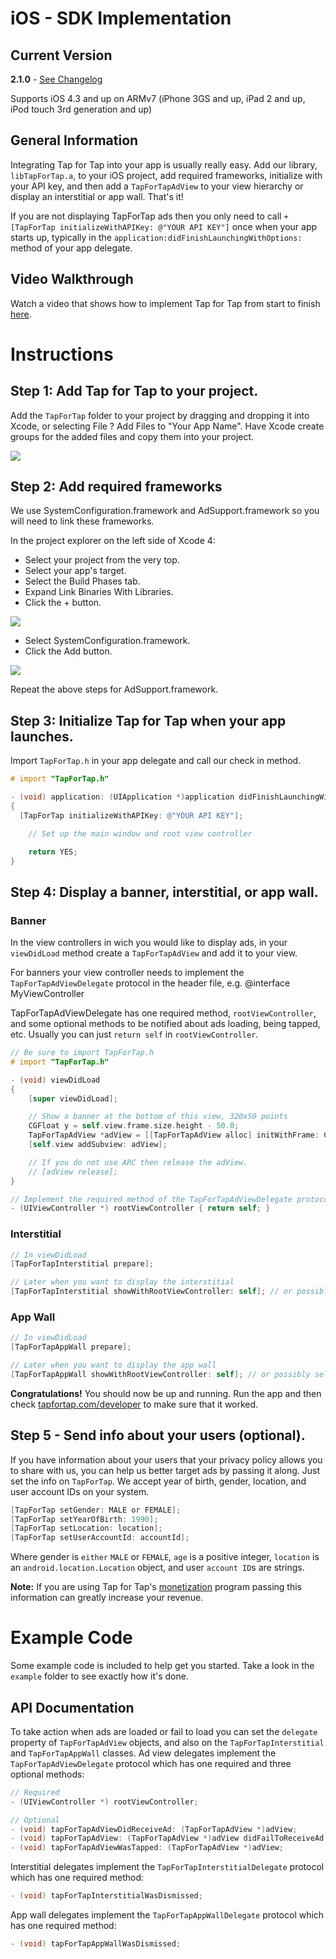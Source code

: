 # iOS - SDK Implementation #


##  Current Version ##
**2.1.0** - [See Changelog](iOSChangelog)

Supports iOS 4.3 and up on ARMv7 (iPhone 3GS and up, iPad 2 and up, iPod touch 3rd generation and up)

##  General Information ##

Integrating Tap for Tap into your app is usually really easy. Add our library, `libTapForTap.a`, to your iOS project, add required frameworks, initialize with your API key, and then add a `TapForTapAdView` to your view hierarchy or display an interstitial or app wall. That's it!

If you are not displaying TapForTap ads then you only need to call `+[TapForTap initializeWithAPIKey: @"YOUR API KEY"]` once when your app starts up, typically in the `application:didFinishLaunchingWithOptions:` method of your app delegate.

##  Video Walkthrough ##

Watch a video that shows how to implement Tap for Tap from start to finish [here](http://www.youtube.com/watch?feature=player_embedded&v=LS7DEvITf7Y&hd=1).

# Instructions #

##  Step 1: Add Tap for Tap to your project. ##

Add the `TapForTap` folder to your project by dragging and dropping it into Xcode, or selecting File ? Add Files to "Your App Name". Have Xcode create groups for the added files and copy them into your project.

![](https://raw.github.com/tapfortap/Documentation/master/images/xcode-01.png)

##  Step 2: Add required frameworks ##

We use SystemConfiguration.framework and AdSupport.framework so you will need to link these frameworks.

In the project explorer on the left side of Xcode 4:

- Select your project from the very top.
- Select your app's target.
- Select the Build Phases tab.
- Expand Link Binaries With Libraries.
- Click the + button.

![](https://raw.github.com/tapfortap/Documentation/master/images/xcode-02a.png)

- Select SystemConfiguration.framework.
- Click the Add button.

![](https://raw.github.com/tapfortap/Documentation/master/images/xcode-02b.png)

Repeat the above steps for AdSupport.framework.

##  Step 3: Initialize Tap for Tap when your app launches. ##

Import `TapForTap.h` in your app delegate and call our check in method.

```objective-c
# import "TapForTap.h"

- (void) application: (UIApplication *)application didFinishLaunchingWithOptions: (NSDictionary *)launchOptions
{
  [TapForTap initializeWithAPIKey: @"YOUR API KEY"];

	// Set up the main window and root view controller

	return YES;
}
```

##  Step 4: Display a banner, interstitial, or app wall. ##

### Banner ###

In the view controllers in wich you would like to display ads, in your `viewDidLoad` method create a `TapForTapAdView` and add it to your view.

For banners your view controller needs to implement the `TapForTapAdViewDelegate` protocol in the header file, e.g. @interface MyViewController <TapForTapAdViewDelegate>

TapForTapAdViewDelegate has one required method, `rootViewController`, and some optional methods to be notified about ads loading, being tapped, etc. Usually you can just `return self` in `rootViewController`.

```objective-c
// Be sure to import TapForTap.h
# import "TapForTap.h"

- (void) viewDidLoad
{
	[super viewDidLoad];

	// Show a banner at the bottom of this view, 320x50 points
	CGFloat y = self.view.frame.size.height - 50.0;
	TapForTapAdView *adView = [[TapForTapAdView alloc] initWithFrame: CGRectMake(0, y, 320, 50) delegate: self];
	[self.view addSubview: adView];

	// If you do not use ARC then release the adView.
	// [adView release];
}

// Implement the required method of the TapForTapAdViewDelegate protocol.
- (UIViewController *) rootViewController { return self; }
```

### Interstitial ###

```objective-c
// In viewDidLoad
[TapForTapInterstitial prepare];

// Later when you want to display the interstitial
[TapForTapInterstitial showWithRootViewController: self]; // or possibly self.navigationController
```

### App Wall ###

```objective-c
// In viewDidLoad
[TapForTapAppWall prepare];

// Later when you want to display the app wall
[TapForTapAppWall showWithRootViewController: self]; // or possibly self.navigationController
```

**Congratulations!** You should now be up and running. Run the app and then check [tapfortap.com/developer](http://tapfortap.com/developer) to make sure that it worked.


##  Step 5 - Send info about your users (optional). ##

If you have information about your users that your privacy policy allows you to share with us, you can help us better target ads by passing it along. Just set the info on `TapForTap`. We accept year of birth, gender, location, and user account IDs on your system.

```objective-c
[TapForTap setGender: MALE or FEMALE];
[TapForTap setYearOfBirth: 1990];
[TapForTap setLocation: location];
[TapForTap setUserAccountId: accountId];
```

Where gender is `either` `MALE` or `FEMALE`, `age` is a positive integer, `location` is an `android.location.Location` object, and user `account ID`s are strings.

**Note:** If you are using Tap for Tap's [monetization](monetization) program passing this information can greatly increase your revenue.

# Example Code #

Some example code is included to help get you started. Take a look in the `example` folder to see exactly how it's done.

##  API Documentation ##

To take action when ads are loaded or fail to load you can set the `delegate` property of `TapForTapAdView` objects, and also on the `TapForTapInterstitial` and `TapForTapAppWall` classes. Ad view delegates implement the `TapForTapAdViewDelegate` protocol which has one required and three optional methods:

```objective-c
// Required
- (UIViewController *) rootViewController;

// Optional
- (void) tapForTapAdViewDidReceiveAd: (TapForTapAdView *)adView;
- (void) tapForTapAdView: (TapForTapAdView *)adView didFailToReceiveAd: (NSString *)reason;
- (void) tapForTapAdViewWasTapped: (TapForTapAdView *)adView;
```

Interstitial delegates implement the `TapForTapInterstitialDelegate` protocol which has one required method:

```objective-c
- (void) tapForTapInterstitialWasDismissed;
```

App wall delegates implement the `TapForTapAppWallDelegate` protocol which has one required method:

```objective-c
- (void) tapForTapAppWallWasDismissed;
```
